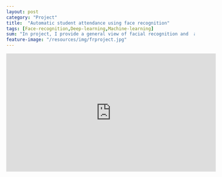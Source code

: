 ```yaml
---
layout: post
category: "Project"
title:  "Automatic student attendance using face recognition"
tags: [Face-recognition,Deep-learning,Machine-learning]
sum: "In project, I provide a general view of facial recognition and  and its the real life applications."
feature-image: "/resources/img/frproject.jpg"
---
```

<iframe width="560" height="315" src="https://www.youtube.com/embed/ytUy4_TU8CI" frameborder="0" allow="accelerometer; autoplay; encrypted-media; gyroscope; picture-in-picture" allowfullscreen></iframe>